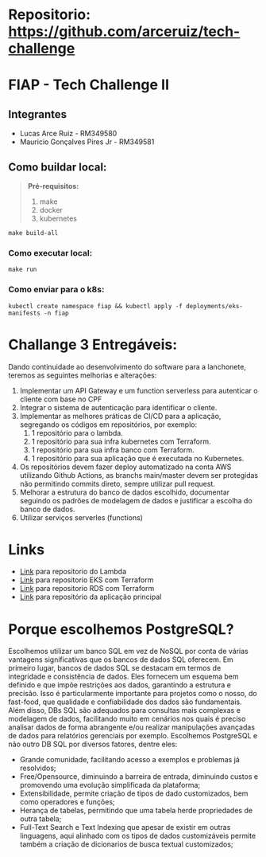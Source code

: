 # Repositorio: https://github.com/arceruiz/tech-challenge

# FIAP - Tech Challenge II

## Integrantes
- Lucas Arce Ruiz - RM349580
- Mauricio Gonçalves Pires Jr - RM349581

## Como buildar local:

> **Pré-requisitos:**
> 1. make
> 1. docker
> 1. kubernetes

```shell
make build-all
```
### Como executar local:
```shell
make run
```
### Como enviar para o k8s:
```shell
kubectl create namespace fiap && kubectl apply -f deployments/eks-manifests -n fiap
```

# Challange 3 Entregáveis:

Dando continuidade ao desenvolvimento do software para a lanchonete, teremos as seguintes melhorias e alterações:

1. Implementar um API Gateway e um function serverless para autenticar o cliente com base no CPF
1. Integrar o sistema de autenticação para identificar o cliente.
1. Implementar as melhores práticas de CI/CD para a aplicação, segregando os códigos em repositórios, por exemplo:
    1. 1 repositório para o lambda.
    1. 1 repositório para sua infra kubernetes com Terraform.  
    1. 1 repositório para sua infra banco com Terraform.
    1. 1 repositório para sua aplicação que é executada no Kubernetes.
1. Os repositórios devem fazer deploy automatizado na conta AWS utilizando Github Actions, as branchs main/master devem ser protegidas não permitindo commits direto, sempre utilizar pull request.
1. Melhorar a estrutura do banco de dados escolhido, documentar seguindo os padrões de modelagem de dados e justificar a escolha do banco de dados.
1. Utilizar serviços serverles (functions)


# Links

- [Link](https://github.com/mauriciodm1998/tech-challenge-auth) para repositorio do Lambda
- [Link](https://github.com/mauriciodm1998/tech-challenge-eks-gitops) para repositorio EKS com Terraform
- [Link](https://github.com/arceruiz/tech-challange-db-gitops) para repositorio RDS com Terraform
- [Link](https://github.com/arceruiz/tech-challenge) para repositório da aplicação principal


# Porque escolhemos PostgreSQL?

Escolhemos utilizar um banco SQL em vez de NoSQL por conta de várias vantagens significativas que os bancos de dados SQL oferecem. Em primeiro lugar, bancos de dados SQL se destacam em termos de integridade e consistência de dados. Eles fornecem um esquema bem definido e que impõe restrições aos dados, garantindo a estrutura e precisão. Isso é particularmente importante para projetos como o nosso, do fast-food, que qualidade e confiabilidade dos dados são fundamentais. Além disso, DBs SQL são adequados para consultas mais complexas e modelagem de dados, facilitando muito em cenários nos quais é preciso analisar dados de forma abrangente e/ou realizar manipulações avançadas de dados para relatórios gerenciais por exemplo. Escolhemos PostgreSQL e não outro DB SQL por diversos fatores, dentre eles:
 - Grande comunidade, facilitando acesso a exemplos e problemas já resolvidos;
 - Free/Opensource, diminuindo a barreira de entrada, diminuindo custos e promovendo uma evolução simplificada da plataforma;
 - Extensibilidade, permite criação de tipos de dado customizados, bem como operadores e funções;
 - Herança de tabelas, permitindo que uma tabela herde propriedades de outra tabela;
 - Full-Text Search e Text Indexing que apesar de existir em outras linguagens, aqui alinhado com os tipos de dados customizáveis permite também a criação de dicionarios de busca textual customizados;
 
